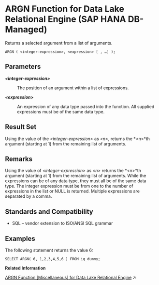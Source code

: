 <!-- loiofa3998bd27284db3b8f25033b4130aba -->

# ARGN Function for Data Lake Relational Engine \(SAP HANA DB-Managed\)

Returns a selected argument from a list of arguments.



```
ARGN ( <integer-expression>, <expression> [ , …] );
```



<a name="loiofa3998bd27284db3b8f25033b4130aba__section_jtf_flk_srb"/>

## Parameters


<dl>
<dt><b>

*<integer-expression\>*

</b></dt>
<dd>

The position of an argument within a list of expressions.



</dd><dt><b>

*<expression\>*

</b></dt>
<dd>

An expression of any data type passed into the function. All supplied expressions must be of the same data type.



</dd>
</dl>



<a name="loiofa3998bd27284db3b8f25033b4130aba__section_ivr_flk_srb"/>

## Result Set

Using the value of the *<integer-expression\>* as *<n\>*, returns the *<n\>*th argument \(starting at 1\) from the remaining list of arguments.



<a name="loiofa3998bd27284db3b8f25033b4130aba__section_csg_glk_srb"/>

## Remarks

Using the value of *<integer-expression\>* as *<n\>* returns the *<n\>*th argument \(starting at 1\) from the remaining list of arguments. While the expressions can be of any data type, they must all be of the same data type. The integer expression must be from one to the number of expressions in the list or NULL is returned. Multiple expressions are separated by a comma.



<a name="loiofa3998bd27284db3b8f25033b4130aba__section_msn_hlk_srb"/>

## Standards and Compatibility

-   SQL – vendor extension to ISO/ANSI SQL grammar



<a name="loiofa3998bd27284db3b8f25033b4130aba__section_smf_3lk_srb"/>

## Examples

The following statement returns the value 6:

```
SELECT ARGN( 6, 1,2,3,4,5,6 ) FROM iq_dummy;
```

**Related Information**  


[ARGN Function \[Miscellaneous\] for Data Lake Relational Engine](https://help.sap.com/viewer/19b3964099384f178ad08f2d348232a9/2024_3_QRC/en-US/a53342da84f21015892d9495d775376f.html "Returns a selected argument from a list of arguments.") :arrow_upper_right:

